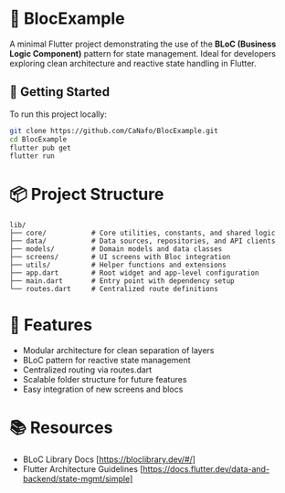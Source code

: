 # 🧱 BlocExample

A minimal Flutter project demonstrating the use of the **BLoC (Business Logic Component)** pattern for state management. Ideal for developers exploring clean architecture and reactive state handling in Flutter.

## 🚀 Getting Started

To run this project locally:

```bash
git clone https://github.com/CaNafo/BlocExample.git
cd BlocExample
flutter pub get
flutter run
```

# 📦 Project Structure

```
lib/
├── core/           # Core utilities, constants, and shared logic
├── data/           # Data sources, repositories, and API clients
├── models/         # Domain models and data classes
├── screens/        # UI screens with Bloc integration
├── utils/          # Helper functions and extensions
├── app.dart        # Root widget and app-level configuration
├── main.dart       # Entry point with dependency setup
└── routes.dart     # Centralized route definitions
```

# 🔧 Features
- Modular architecture for clean separation of layers
- BLoC pattern for reactive state management
- Centralized routing via routes.dart
- Scalable folder structure for future features
- Easy integration of new screens and blocs

# 📚 Resources
- BLoC Library Docs [https://bloclibrary.dev/#/]
- Flutter Architecture Guidelines [https://docs.flutter.dev/data-and-backend/state-mgmt/simple]

